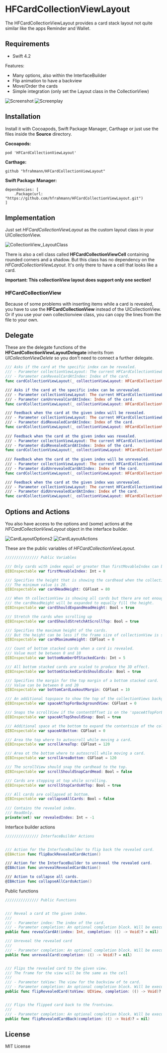 # HFCardCollectionViewLayout
The HFCardCollectionViewLayout provides a card stack layout not quite similar like the apps Reminder and Wallet.

## Requirements
- Swift 4.2

Features:

- Many options, also within the InterfaceBuilder
- Flip animation to have a backview
- Move/Order the cards
- Simple integration (only set the Layout class in the CollectionView)

![Screenshot](https://raw.githubusercontent.com/hfrahmann/HFCardCollectionViewLayout/master/ReadmeAssets/Screenshot.png)
![Screenplay](https://raw.githubusercontent.com/hfrahmann/HFCardCollectionViewLayout/master/ReadmeAssets/Screenplay.gif)


## Installation

Install it with Cocoapods, Swift Package Manager, Carthage  or just use the files inside the **Source** directory.


**Cocoapods:**
```
pod 'HFCardCollectionViewLayout'
```


**Carthage:**
```
github "hfrahmann/HFCardCollectionViewLayout"
```


**Swift Package Manager:**
```
dependencies: [
    .Package(url: "https://github.com/hfrahmann/HFCardCollectionViewLayout.git")
]
```



## Implementation

Just set *HFCardCollectionViewLayout* as the custom layout class in your UICollectionView.

![CollectionView_LayoutClass](https://raw.githubusercontent.com/hfrahmann/HFCardCollectionViewLayout/master/ReadmeAssets/CollectionView_LayoutClass.png)


There is also a cell class called **HFCardCollectionViewCell** containing rounded corners and a shadow.
But this class has no dependency on the *HFCardCollectionViewLayout*.
It's only there to have a cell that looks like a card.

**Important: This collectionView layout does support only one section!**


### HFCardCollectionView

Because of some problems with inserting items while a card is revealed, you have to use the **HFCardCollectionView** instead of the UICollectionView.
Or if you use your own collectionview class, you can copy the lines from the file to your own.


## Delegate

These are the delegate functions of the **HFCardCollectionViewLayoutDelegate** inherits from *UICollectionViewDelete* so you don't need to connect a further delegate.

```swift
/// Asks if the card at the specific index can be revealed.
/// - Parameter collectionViewLayout: The current HFCardCollectionViewLayout.
/// - Parameter canRevealCardAtIndex: Index of the card.
func cardCollectionViewLayout(_ collectionViewLayout: HFCardCollectionViewLayout, canRevealCardAtIndex index: Int) -> Bool

/// Asks if the card at the specific index can be unrevealed.
/// - Parameter collectionViewLayout: The current HFCardCollectionViewLayout.
/// - Parameter canUnrevealCardAtIndex: Index of the card.
func cardCollectionViewLayout(_ collectionViewLayout: HFCardCollectionViewLayout, canUnrevealCardAtIndex index: Int) -> Bool

/// Feedback when the card at the given index will be revealed.
/// - Parameter collectionViewLayout: The current HFCardCollectionViewLayout.
/// - Parameter didRevealedCardAtIndex: Index of the card.
func cardCollectionViewLayout(_ collectionViewLayout: HFCardCollectionViewLayout, willRevealCardAtIndex index: Int)
    
/// Feedback when the card at the given index was revealed.
/// - Parameter collectionViewLayout: The current HFCardCollectionViewLayout.
/// - Parameter didRevealedCardAtIndex: Index of the card.
func cardCollectionViewLayout(_ collectionViewLayout: HFCardCollectionViewLayout, didRevealCardAtIndex index: Int)
    
/// Feedback when the card at the given index will be unrevealed.
/// - Parameter collectionViewLayout: The current HFCardCollectionViewLayout.
/// - Parameter didUnrevealedCardAtIndex: Index of the card.
func cardCollectionViewLayout(_ collectionViewLayout: HFCardCollectionViewLayout, willUnrevealCardAtIndex index: Int)

/// Feedback when the card at the given index was unrevealed.
/// - Parameter collectionViewLayout: The current HFCardCollectionViewLayout.
/// - Parameter didUnrevealedCardAtIndex: Index of the card.
func cardCollectionViewLayout(_ collectionViewLayout: HFCardCollectionViewLayout, didUnrevealCardAtIndex index: Int)
```



## Options and Actions

You also have access to the options and (some) actions at the *HFCardCollectionViewLayout* object in the interface builder.

![CardLayoutOptions2](https://raw.githubusercontent.com/hfrahmann/HFCardCollectionViewLayout/master/ReadmeAssets/CardLayoutOptions.png)
![CardLayoutActions](https://raw.githubusercontent.com/hfrahmann/HFCardCollectionViewLayout/master/ReadmeAssets/CardLayoutActions.png)

These are the public variables of *HFCardCollectionViewLayout*.

```swift
/////////////// Public Variables

/// Only cards with index equal or greater than firstMovableIndex can be moved through the collectionView.
@IBInspectable var firstMovableIndex: Int = 0

/// Specifies the height that is showing the cardhead when the collectionView is showing all cards.
/// The minimum value is 20.
@IBInspectable var cardHeadHeight: CGFloat = 80

/// When th collectionView is showing all cards but there are not enough cards to fill the full height,
/// the cardHeadHeight will be expanded to equally fill the height.
@IBInspectable var cardShouldExpandHeadHeight: Bool = true

/// Stretch the cards when scrolling up
@IBInspectable var cardShouldStretchAtScrollTop: Bool = true

/// Specifies the maximum height of the cards.
/// But the height can be less if the frame size of collectionView is smaller.
@IBInspectable var cardMaximumHeight: CGFloat = 0

/// Count of bottom stacked cards when a card is revealed.
/// Value must be between 0 and 10
@IBInspectable var bottomNumberOfStackedCards: Int = 5

/// All bottom stacked cards are scaled to produce the 3D effect.
@IBInspectable var bottomStackedCardsShouldScale: Bool = true

/// Specifies the margin for the top margin of a bottom stacked card.
/// Value can be between 0 and 20
@IBInspectable var bottomCardLookoutMargin: CGFloat = 10

/// An additional topspace to show the top of the collectionViews backgroundView.
@IBInspectable var spaceAtTopForBackgroundView: CGFloat = 0

/// Snaps the scrollView if the contentOffset is on the 'spaceAtTopForBackgroundView'
@IBInspectable var spaceAtTopShouldSnap: Bool = true

/// Additional space at the bottom to expand the contentsize of the collectionView.
@IBInspectable var spaceAtBottom: CGFloat = 0

/// Area the top where to autoscroll while moving a card.
@IBInspectable var scrollAreaTop: CGFloat = 120

/// Area ot the bottom where to autoscroll while moving a card.
@IBInspectable var scrollAreaBottom: CGFloat = 120

/// The scrollView should snap the cardhead to the top.
@IBInspectable var scrollShouldSnapCardHead: Bool = false

/// Cards are stopping at top while scrolling.
@IBInspectable var scrollStopCardsAtTop: Bool = true

/// All cards are collapsed at bottom.
@IBInspectable var collapseAllCards: Bool = false
    
/// Contains the revealed index.
/// ReadOnly.
private(set) var revealedIndex: Int = -1
```

Interface builder actions
```swift
/////////////// InterfaceBuilder Actions


/// Action for the InterfaceBuilder to flip back the revealed card.
@IBAction func flipBackRevealedCardAction()

/// Action for the InterfaceBuilder to unreveal the revealed card.
@IBAction func unrevealRevealedCardAction()

/// Action to collapse all cards.
@IBAction func collapseAllCardsAction()
```

Public functions
```swift
/////////////// Public Functions


/// Reveal a card at the given index.
///
/// - Parameter index: The index of the card.
/// - Parameter completion: An optional completion block. Will be executed the animation is finished.
public func revealCardAt(index: Int, completion: (() -> Void)? = nil)

/// Unreveal the revealed card
///
/// - Parameter completion: An optional completion block. Will be executed the animation is finished.
public func unrevealCard(completion: (() -> Void)? = nil)


/// Flips the revealed card to the given view.
/// The frame for the view will be the same as the cell
///
/// - Parameter toView: The view for the backview of te card.
/// - Parameter completion: An optional completion block. Will be executed the animation is finished.
public func flipRevealedCard(toView: UIView, completion: (() -> Void)? = nil)


/// Flips the flipped card back to the frontview.
///
/// - Parameter completion: An optional completion block. Will be executed the animation is finished.
public func flipRevealedCardBack(completion: (() -> Void)? = nil)
```


## License

MIT License
